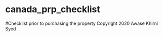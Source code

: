 # canada_prp_checklist
#Checklist prior to purchasing the property 
Copyright 2020 Awase Khirni Syed 
